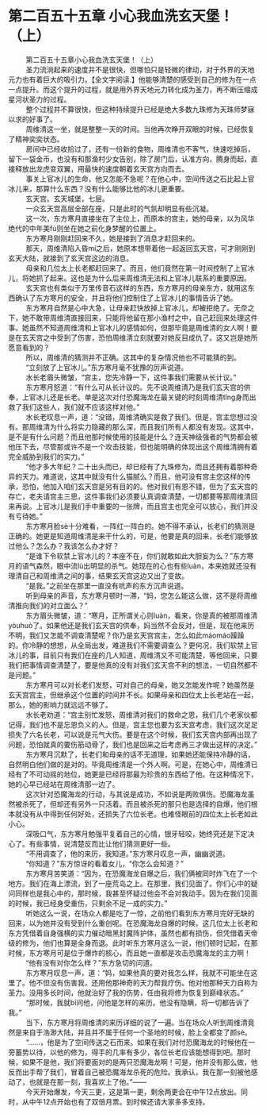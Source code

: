 <h1>第二百五十五章 小心我血洗玄天堡！（上）</h1>
<div id="content">&nbsp&nbsp&nbsp&nbsp&nbsp&nbsp&nbsp&nbsp
 第二百五十五章小心我血洗玄天堡！（上）
 <br/>&nbsp&nbsp&nbsp&nbsp&nbsp&nbsp&nbsp&nbsp
 圣力流淌起来的速度并不是很快，但哪怕只是轻微的律动，对于外界的天地元力也有着巨大的吸引力。【全文字阅读.】他能够清楚的感受到自己的修为在一点一点提升。而这个提升的过程，就是用外界天地元力转化成为圣力，再不断压缩成星河状圣力的过程。
 <br/>&nbsp&nbsp&nbsp&nbsp&nbsp&nbsp&nbsp&nbsp
 整个过程并不算很快，但这种持续提升已经是绝大多数九珠修为天珠师梦寐以求的好事了。
 <br/>&nbsp&nbsp&nbsp&nbsp&nbsp&nbsp&nbsp&nbsp
 周维清这一坐，就是整整一天的时间。当他再次睁开双眼的时候，已经恢复了精神奕奕状态。
 <br/>&nbsp&nbsp&nbsp&nbsp&nbsp&nbsp&nbsp&nbsp
 房间中已经收拾过了，还有一份新的食物，周维清也不客气，快速吃掉后，留下一袋金币，也没有和那渔村少女告别，除了房门后，认准方向，腾身而起，直接释放出龙虎变双翼，用最快的速度朝着玄天宫方向而去。
 <br/>&nbsp&nbsp&nbsp&nbsp&nbsp&nbsp&nbsp&nbsp
 事关上官冰儿的生命，他又怎能不急呢？在他心中，空间传送之石比起上官冰儿来，那算什么东西？没有什么能够比他的冰儿更重要。
 <br/>&nbsp&nbsp&nbsp&nbsp&nbsp&nbsp&nbsp&nbsp
 玄天宫。玄天城堡，七层。
 <br/>&nbsp&nbsp&nbsp&nbsp&nbsp&nbsp&nbsp&nbsp
 一众玄天宫高层全部在座，只是此时的气氛却明显有些沉凝。
 <br/>&nbsp&nbsp&nbsp&nbsp&nbsp&nbsp&nbsp&nbsp
 这一次，东方寒月直接坐在了主位上，而原本的宫主，她的母亲，以为风华绝代的中年美fù则坐在她之前化身梦醒的位置上。
 <br/>&nbsp&nbsp&nbsp&nbsp&nbsp&nbsp&nbsp&nbsp
 东方寒月刚刚赶回来不久，她是接到了消息才赶回来的。
 <br/>&nbsp&nbsp&nbsp&nbsp&nbsp&nbsp&nbsp&nbsp
 那天，周维清陷入昏mí之后，她原本想带着他一起返回玄天宫，可才刚刚到玄天大陆，就接到了玄天宫这边的消息。
 <br/>&nbsp&nbsp&nbsp&nbsp&nbsp&nbsp&nbsp&nbsp
 母亲和几位太上长老都赶回来了。而且，他们竟然在第一时间控制了上官冰儿，将她抓了起来。这也是为什么后来周维清无法和上官冰儿联系的重要原因。
 <br/>&nbsp&nbsp&nbsp&nbsp&nbsp&nbsp&nbsp&nbsp
 玄天宫也有类似于万里传音石这样的东西，东方寒月的母亲东方，就用这东西确认了东方寒月的安全，并且将他们控制住了上官冰儿的事情告诉了她。
 <br/>&nbsp&nbsp&nbsp&nbsp&nbsp&nbsp&nbsp&nbsp
 东方寒月自然是心中大急，让母亲赶快放掉上官冰儿，却被拒绝了。无奈之下，她不敢带周维清直接回来，只能将他留在那小渔村之中，自己赶回来处理这件事。她虽然不知道周维清和上官冰儿的感情如何，但那毕竟是周维清的女人啊！要是在玄天宫之中受到了伤害，恐怕周维清立刻就要对她反目成仇了。这又岂是她所愿意看到的？
 <br/>&nbsp&nbsp&nbsp&nbsp&nbsp&nbsp&nbsp&nbsp
 所以，周维清的猜测并不正确。这其中的复杂情况他也不可能猜的到。
 <br/>&nbsp&nbsp&nbsp&nbsp&nbsp&nbsp&nbsp&nbsp
 “立刻放了上官冰儿。”东方寒月毫不犹豫的厉声说道。
 <br/>&nbsp&nbsp&nbsp&nbsp&nbsp&nbsp&nbsp&nbsp
 水长老眉头微皱，“宫主，您先冷静一下，这件事我们需要从长计议。”
 <br/>&nbsp&nbsp&nbsp&nbsp&nbsp&nbsp&nbsp&nbsp
 东方寒月怒道：“有什么可从长计议的。先不说周维清乃是我们玄天宫的供奉，上官冰儿还是长老。单是这次对付恐魔海龙在最关键的时刻周维清tǐng身而出救了我们这些人，我们就不应该这样对他。”
 <br/>&nbsp&nbsp&nbsp&nbsp&nbsp&nbsp&nbsp&nbsp
 水长老叹息一声，道：“没错，周维清确实是救了我们。但是，宫主您想过没有。那周维清为什么将实力隐藏的那么深，而且我们所有人都没有发现。这其中，是不是有什么问题？而且他那时候使用的技能是什么？连天神级强者的气势都会被他压下去，尽管那或许不是一个攻击技能，但也能明确的体现出这个周维清拥有着完全威胁到我们的实力。”
 <br/>&nbsp&nbsp&nbsp&nbsp&nbsp&nbsp&nbsp&nbsp
 “他才多大年纪？二十出头而已，却已经有了九珠修为，而且还拥有着那种奇异的天力。难道说，这其中就没有什么猫腻么？而且，他可没有宫主您这样的传承，恐怕，他加入咱们玄天宫是另有目的的。他对我们有恩不错，但为了玄天宫的存亡，老夫请宫主三思，这件事我们必须要认真调查清楚，一切都要等那周维清回来再说。上官冰儿是我们手中重要的一张牌，而且宫主也完全可以放心，我们并没有亏待她。”
 <br/>&nbsp&nbsp&nbsp&nbsp&nbsp&nbsp&nbsp&nbsp
 东方寒月脸sè十分难看，一阵红一阵白的。她不得不承认，长老们的猜测是正确的。她更是知道周维清是来干什么的，可是，他要是真的回来，长老们能够放过他么？怎么办？我该怎么办才好？
 <br/>&nbsp&nbsp&nbsp&nbsp&nbsp&nbsp&nbsp&nbsp
 “是谁下令软禁上官冰儿的？本座不在，你们就敢如此大胆妄为么？”东方寒月的语气森然，眼中流lù出明显的杀气。她现在的心也有些luàn，本来她就还没有理清自己和周维清之间的事，结果玄天宫这边又出了变故。
 <br/>&nbsp&nbsp&nbsp&nbsp&nbsp&nbsp&nbsp&nbsp
 “是我。”之前坐在那里一直没有吭声的东方沉声说道。
 <br/>&nbsp&nbsp&nbsp&nbsp&nbsp&nbsp&nbsp&nbsp
 听到母亲的声音，东方寒月顿时一滞，“妈，您怎么能这么做，这不是将周维清推向我们的对立面么？”
 <br/>&nbsp&nbsp&nbsp&nbsp&nbsp&nbsp&nbsp&nbsp
 东方眉头微皱，道：“寒月，正所谓关心则luàn，看来，你是真的被那周维清yòuhuò了。如果他还是我们玄天宫的供奉，妈当然不会反对，但是，现在他来历不明，我们又怎能不调查清楚呢？你乃是玄天宫宫主，怎么如此máomáo躁躁的。你冷静的想想，从全局出发，难道我们不需要调查么？更何况，我们软禁上官冰儿的事，目前只有我们在座的几人知道，周维清又不可能清楚，等他回来，只要我们把事情调查清楚了，要是他真的没有对我们玄天宫不利的想法，一切自然都不是问题。”
 <br/>&nbsp&nbsp&nbsp&nbsp&nbsp&nbsp&nbsp&nbsp
 东方寒月可以对长老们发怒，可对自己的母亲，她又怎能发作呢？她虽然是玄天宫宫主，但继承这个位置的时间并不长。如果母亲和四位太上长老站在一起，那么，她的影响力就远远不够了。
 <br/>&nbsp&nbsp&nbsp&nbsp&nbsp&nbsp&nbsp&nbsp
 水长老劝道：“宫主别忙发怒，周维清对我们的救命之恩，我们几个老家伙都记得，我们也不是忘恩负义的人。但是，宫主您也要为玄天宫考虑，我们这次足足损失了六名长老，可以说是元气大伤。要是在这个时候，我们玄天宫内部再出现了问题，恐怕就真的要伤筋动骨了，我们也是回来之后考虑再三才做出这样的决定。”
 <br/>&nbsp&nbsp&nbsp&nbsp&nbsp&nbsp&nbsp&nbsp
 东方寒月沉默了，长老们和母亲的话不无道理，如果她还能保持冷静的话，自然明白他们做的是对的。毕竟周维清是一个外人啊。可是，在她心中，周维清已经有了不可动摇的地位，她更是已经将那最为珍贵的东西给了他。在这种情况下，她的心早已经站在周维清那一边了。
 <br/>&nbsp&nbsp&nbsp&nbsp&nbsp&nbsp&nbsp&nbsp
 这次针对恐魔海龙的行动，与其说是成功，不如说是两败俱伤。恐魔海龙虽然被杀死了，但却还有另外一只活着。而且被杀死的那只也是选择的自爆，他们根本就没有从中得到任何好处，还损失了六位长老。也难怪眼前的四位太上长老如此小心。
 <br/>&nbsp&nbsp&nbsp&nbsp&nbsp&nbsp&nbsp&nbsp
 深吸口气，东方寒月勉强平复着自己的心情，银牙轻咬，她终究还是下定决心了。有些事情，说清楚反而比让他们猜测更好一些。
 <br/>&nbsp&nbsp&nbsp&nbsp&nbsp&nbsp&nbsp&nbsp
 “不用调查了，他的来历，我知道。”东方寒月叹息一声，幽幽说道。
 <br/>&nbsp&nbsp&nbsp&nbsp&nbsp&nbsp&nbsp&nbsp
 “你知道？”东方惊讶的看着女儿，“你怎么会知道？”
 <br/>&nbsp&nbsp&nbsp&nbsp&nbsp&nbsp&nbsp&nbsp
 东方寒月苦笑道：“因为，在恐魔海龙自爆之后，我们俩被同时炸飞在了一个地方。我们在海上漂流，到了一座荒岛之上。在那里，我们见面了。你们心中的疑问同样也是我心中的，那时候，我甚至怀疑过他会不会对我动手。因为在我们见面的时候，我已经身受重伤，只剩余不足一成的实力。”
 <br/>&nbsp&nbsp&nbsp&nbsp&nbsp&nbsp&nbsp&nbsp
 听她这么一说，在场众人都是吃了一惊，之前他们看到东方寒月完好无缺的回来，以为她并没有受到什么重创呢。在恐魔海龙自爆的时候，这几位太上长老和东方凭借着自身强横的实力催动暗黑封魔阵护体，虽然也都有损伤，但凭借着天帝级的修为，他们也算是全身而退。此时听东方寒月这么一说，他们顿时记起，在那时候，东方寒月可是位于爆炸的核心，而且她一直都是攻击恐魔海龙的主力啊！
 <br/>&nbsp&nbsp&nbsp&nbsp&nbsp&nbsp&nbsp&nbsp
 “他有没有对你怎么样？”东方急切的问道。
 <br/>&nbsp&nbsp&nbsp&nbsp&nbsp&nbsp&nbsp&nbsp
 东方寒月叹息一声，道：“妈，如果他真的要对我怎么样，我就不可能坐在这里了。他不但没有伤害我，还用他那神奇的天力帮我疗伤。他对他那种天力自称为圣力。没用多长时间，他就治好了我的伤势，任由我将修为恢复到巅峰状态。”
 <br/>&nbsp&nbsp&nbsp&nbsp&nbsp&nbsp&nbsp&nbsp
 “那时候，我就bī问他，问他是怎样的来历。他没有隐瞒，将一切都告诉了我。”
 <br/>&nbsp&nbsp&nbsp&nbsp&nbsp&nbsp&nbsp&nbsp
 当下，东方寒月将周维清的来历详细的说了一遍。当在场众人听到周维清竟然是来自于浩渺大陆，并且并不属于任何一个圣地的时候，脸上全都变了颜sè。
 <br/>&nbsp&nbsp&nbsp&nbsp&nbsp&nbsp&nbsp&nbsp
 “……，他是为了空间传送之石而来。如果在我们对付恐魔海龙的时候他在一旁蓄势以待，以他的修为，得手的几率有多少，各位长老应该能想得到吧。那时候，如果不是他，我们将要面对的是两只恐魔海龙啊！可是，他并没有那么做，他反而出手帮了我们，冒着自己被恐魔海龙杀死的危险。我承认，我在那一刻被他感动了，也就是在那一刻，我喜欢上了他。”——
 <br/>&nbsp&nbsp&nbsp&nbsp&nbsp&nbsp&nbsp&nbsp
 今天开始爆发，今天三更，这是第一更，剩余两更会在中午12点放出。同时，从中午12点开始也有了双倍月票。到时候还请大家多多支持。
 <br/>&nbsp&nbsp&nbsp&nbsp&nbsp&nbsp&nbsp&nbsp
 <br/>&nbsp&nbsp&nbsp&nbsp&nbsp&nbsp&nbsp&nbsp
</div>
